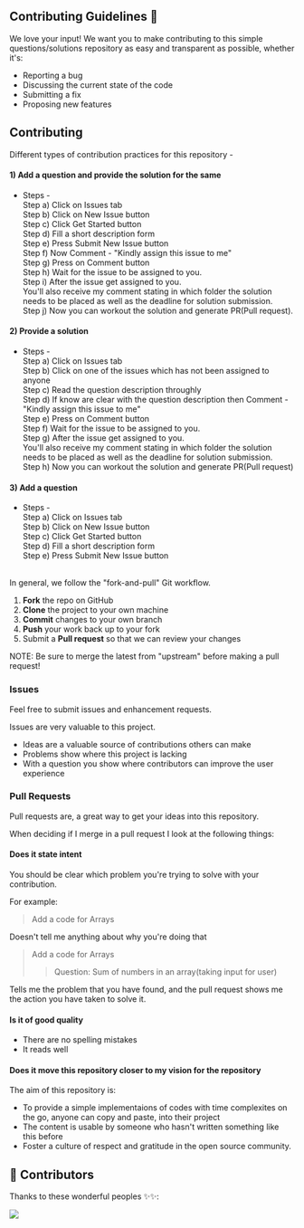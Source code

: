## Contributing Guidelines 📝

We love your input! We want you to make contributing to this simple questions/solutions repository as easy and transparent as possible, whether it's:

- Reporting a bug
- Discussing the current state of the code
- Submitting a fix
- Proposing new features


## Contributing


Different types of contribution practices for this repository - 
#### 1) Add a question and provide the solution for the same
- Steps - <br>
  Step a) Click on Issues tab <br>
  Step b) Click on New Issue button <br>
  Step c) Click Get Started button <br>
  Step d) Fill a short description form <br>
  Step e) Press Submit New Issue button <br>
  Step f) Now Comment - "Kindly assign this issue to me" <br>
  Step g) Press on Comment button <br>
  Step h) Wait for the issue to be assigned to you. <br>
  Step i) After the issue get assigned to you. <br>
          You'll also receive my comment stating in which folder the solution needs to be placed as well as the deadline for solution submission. <br>
  Step j) Now you can workout the solution and generate PR(Pull request).
  
#### 2) Provide a solution
- Steps - <br>
  Step a) Click on Issues tab <br>
  Step b) Click on one of the issues which has not been assigned to anyone <br>
  Step c) Read the question description throughly <br>
  Step d) If know are clear with the question description then Comment - "Kindly assign this issue to me" <br>
  Step e) Press on Comment button <br>
  Step f) Wait for the issue to be assigned to you. <br>
  Step g) After the issue get assigned to you. <br>
          You'll also receive my comment stating in which folder the solution needs to be placed as well as the deadline for solution submission. <br>
  Step h) Now you can workout the solution and generate PR(Pull request)
  
#### 3) Add a question
- Steps - <br>
  Step a) Click on Issues tab <br>
  Step b) Click on New Issue button <br>
  Step c) Click Get Started button <br>
  Step d) Fill a short description form <br>
  Step e) Press Submit New Issue button <br>

<br>
In general, we follow the "fork-and-pull" Git workflow.

 1. **Fork** the repo on GitHub
 2. **Clone** the project to your own machine
 3. **Commit** changes to your own branch
 4. **Push** your work back up to your fork
 5. Submit a **Pull request** so that we can review your changes

NOTE: Be sure to merge the latest from "upstream" before making a pull request!


### Issues

Feel free to submit issues and enhancement requests.

Issues are very valuable to this project.

* Ideas are a valuable source of contributions others can make
* Problems show where this project is lacking
* With a question you show where contributors can improve the user experience


### Pull Requests

Pull requests are, a great way to get your ideas into this repository.

When deciding if I merge in a pull request I look at the following things:


#### Does it state intent

You should be clear which problem you're trying to solve with your contribution.

For example:

> Add a code for Arrays

Doesn't tell me anything about why you're doing that

> Add a code for Arrays
> > Question: Sum of numbers in an array(taking input for user)

Tells me the problem that you have found, and the pull request shows me the action you have taken to solve it.


#### Is it of good quality

* There are no spelling mistakes
* It reads well


#### Does it move this repository closer to my vision for the repository

The aim of this repository is:

* To provide a simple implementaions of codes with time complexites on the go, anyone can copy and paste, into their project
* The content is usable by someone who hasn't written something like this before
* Foster a culture of respect and gratitude in the open source community.


## 🌟 Contributors

Thanks to these wonderful peoples ✨✨:

<a href="https://github.com/SarthakKeshari/CPP-Questions-and-Solutions/graphs/contributors">
  <img src="https://contrib.rocks/image?repo=SarthakKeshari/CPP-Questions-and-Solutions" />
</a>

